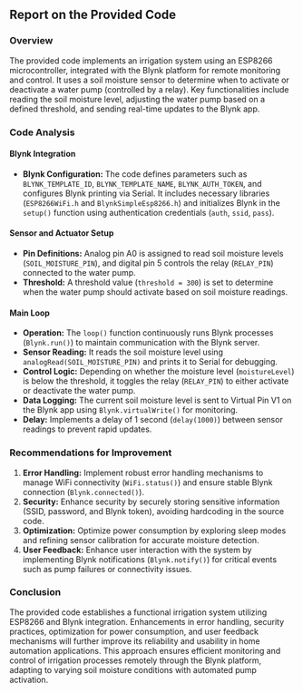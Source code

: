 ## Report on the Provided Code

### Overview
The provided code implements an irrigation system using an ESP8266 microcontroller, integrated with the Blynk platform for remote monitoring and control. It uses a soil moisture sensor to determine when to activate or deactivate a water pump (controlled by a relay). Key functionalities include reading the soil moisture level, adjusting the water pump based on a defined threshold, and sending real-time updates to the Blynk app.

### Code Analysis

#### Blynk Integration
- **Blynk Configuration:** The code defines parameters such as `BLYNK_TEMPLATE_ID`, `BLYNK_TEMPLATE_NAME`, `BLYNK_AUTH_TOKEN`, and configures Blynk printing via Serial. It includes necessary libraries (`ESP8266WiFi.h` and `BlynkSimpleEsp8266.h`) and initializes Blynk in the `setup()` function using authentication credentials (`auth`, `ssid`, `pass`).

#### Sensor and Actuator Setup
- **Pin Definitions:** Analog pin A0 is assigned to read soil moisture levels (`SOIL_MOISTURE_PIN`), and digital pin 5 controls the relay (`RELAY_PIN`) connected to the water pump.
- **Threshold:** A threshold value (`threshold = 300`) is set to determine when the water pump should activate based on soil moisture readings.

#### Main Loop
- **Operation:** The `loop()` function continuously runs Blynk processes (`Blynk.run()`) to maintain communication with the Blynk server.
- **Sensor Reading:** It reads the soil moisture level using `analogRead(SOIL_MOISTURE_PIN)` and prints it to Serial for debugging.
- **Control Logic:** Depending on whether the moisture level (`moistureLevel`) is below the threshold, it toggles the relay (`RELAY_PIN`) to either activate or deactivate the water pump.
- **Data Logging:** The current soil moisture level is sent to Virtual Pin V1 on the Blynk app using `Blynk.virtualWrite()` for monitoring.
- **Delay:** Implements a delay of 1 second (`delay(1000)`) between sensor readings to prevent rapid updates.

### Recommendations for Improvement

1. **Error Handling:** Implement robust error handling mechanisms to manage WiFi connectivity (`WiFi.status()`) and ensure stable Blynk connection (`Blynk.connected()`).
2. **Security:** Enhance security by securely storing sensitive information (SSID, password, and Blynk token), avoiding hardcoding in the source code.
3. **Optimization:** Optimize power consumption by exploring sleep modes and refining sensor calibration for accurate moisture detection.
4. **User Feedback:** Enhance user interaction with the system by implementing Blynk notifications (`Blynk.notify()`) for critical events such as pump failures or connectivity issues.

### Conclusion

The provided code establishes a functional irrigation system utilizing ESP8266 and Blynk integration. Enhancements in error handling, security practices, optimization for power consumption, and user feedback mechanisms will further improve its reliability and usability in home automation applications. This approach ensures efficient monitoring and control of irrigation processes remotely through the Blynk platform, adapting to varying soil moisture conditions with automated pump activation.
